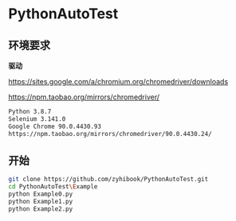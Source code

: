 # PythonAutoTest

## 环境要求

**驱动**

https://sites.google.com/a/chromium.org/chromedriver/downloads

https://npm.taobao.org/mirrors/chromedriver/

```bash
Python 3.8.7
Selenium 3.141.0
Google Chrome 90.0.4430.93
https://npm.taobao.org/mirrors/chromedriver/90.0.4430.24/
```

## 开始

```bash
git clone https://github.com/zyhibook/PythonAutoTest.git
cd PythonAutoTest\Example
python Example0.py
python Example1.py
python Example2.py
```


